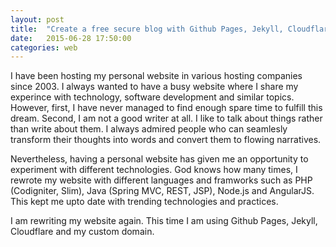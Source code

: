 ```yaml
---
layout: post
title:  "Create a free secure blog with Github Pages, Jekyll, Cloudflare and a custom domain"
date:   2015-06-28 17:50:00
categories: web
---
```

I have been hosting my personal website in various hosting companies since 2003. I always wanted to have a busy website where I share my experince with technology, software development and similar topics. However, first, I have never managed to find enough spare time to fulfill this dream. Second, I am not a good writer at all. I like to talk about things rather than write about them. I always admired people who can seamlesly transform their thoughts into words and convert them to flowing narratives.

Nevertheless, having a personal website has given me an opportunity to experiment with different technologies. God knows how many times, I rewrote my website with different languages and framworks such as PHP (Codigniter, Slim), Java (Spring MVC, REST, JSP), Node.js and AngularJS. This kept me upto date with trending technologies and practices.

I am rewriting my website again. This time I am using Github Pages, Jekyll, Cloudflare and my custom domain.